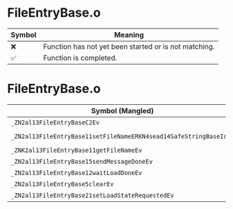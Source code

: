 # FileEntryBase.o
| Symbol | Meaning 
| ------------- | ------------- 
| :x: | Function has not yet been started or is not matching. 
| :white_check_mark: | Function is completed. 


# FileEntryBase.o
| Symbol (Mangled) | Symbol (Demangled) | Decompiled? |
| ------------- |  ------------- | ------------- |
| `_ZN2al13FileEntryBaseC2Ev` | `al::FileEntryBase::FileEntryBase(void)` | :x: |
| `_ZN2al13FileEntryBase11setFileNameERKN4sead14SafeStringBaseIcEE` | `al::FileEntryBase::setFileName(sead::SafeStringBase<char> const&)` | :x: |
| `_ZNK2al13FileEntryBase11getFileNameEv` | `al::FileEntryBase::getFileName(void)const` | :x: |
| `_ZN2al13FileEntryBase15sendMessageDoneEv` | `al::FileEntryBase::sendMessageDone(void)` | :x: |
| `_ZN2al13FileEntryBase12waitLoadDoneEv` | `al::FileEntryBase::waitLoadDone(void)` | :x: |
| `_ZN2al13FileEntryBase5clearEv` | `al::FileEntryBase::clear(void)` | :x: |
| `_ZN2al13FileEntryBase21setLoadStateRequestedEv` | `al::FileEntryBase::setLoadStateRequested(void)` | :x: |
